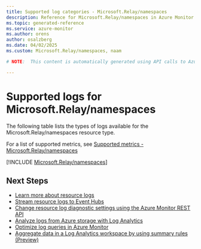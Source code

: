 ```yaml
---
title: Supported log categories - Microsoft.Relay/namespaces
description: Reference for Microsoft.Relay/namespaces in Azure Monitor Logs.
ms.topic: generated-reference
ms.service: azure-monitor
ms.author: orens
author: osalzberg
ms.date: 04/02/2025
ms.custom: Microsoft.Relay/namespaces, naam

# NOTE:  This content is automatically generated using API calls to Azure. Any edits made on these files will be overwritten in the next run of the script. 

---
```





# Supported logs for Microsoft.Relay/namespaces  
The following table lists the types of logs available for the Microsoft.Relay/namespaces resource type.
  
  
  
For a list of supported metrics, see [Supported metrics - Microsoft.Relay/namespaces](../supported-metrics/microsoft-relay-namespaces-metrics.md)  
  

  
[!INCLUDE [Microsoft.Relay/namespaces](~/reusable-content/ce-skilling/azure/includes/azure-monitor/reference/logs/microsoft-relay-namespaces-logs-include.md)]  
  

## Next Steps

* [Learn more about resource logs](/azure/azure-monitor/essentials/platform-logs-overview)
* [Stream resource logs to Event Hubs](/azure/azure-monitor/essentials/resource-logs#send-to-azure-event-hubs)
* [Change resource log diagnostic settings using the Azure Monitor REST API](/rest/api/monitor/diagnosticsettings)
* [Analyze logs from Azure storage with Log Analytics](/azure/azure-monitor/essentials/resource-logs#send-to-log-analytics-workspace)
* [Optimize log queries in Azure Monitor](/azure/azure-monitor/logs/query-optimization)
* [Aggregate data in a Log Analytics workspace by using summary rules (Preview)](/azure/azure-monitor/logs/summary-rules)